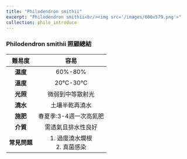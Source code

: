 ```yaml
---
title: "Philodendron smithii"
excerpt: "Philodendron smithii<br/><img src='/images/600x579.png'>"
collection: philo_introduce
---
```


### Philodendron smithii 照顧總結

|**難易度**| 容易 |
|:-:|:-:|
|**濕度**|60%-80%|
|**溫度**|20°C-30°C|
|**光照**|微弱到中等散射光|
|**澆水**|土壤半乾再澆水|
|**施肥**|春夏季:3-4週一次高氮肥|
|**介質**|需透氣且排水性良好|
|**常見問題**|1. 過度澆水爛根<br>2. 真菌感染|
